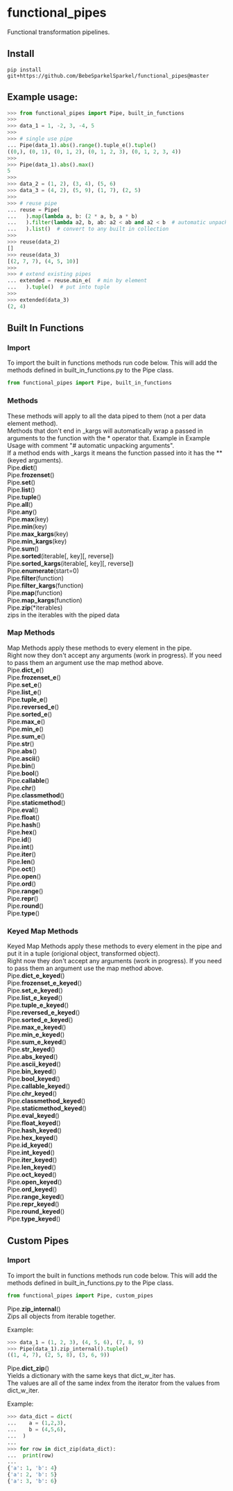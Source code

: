 # functional_pipes
Functional transformation pipelines.

## Install
```shell
pip install git+https://github.com/BebeSparkelSparkel/functional_pipes@master
```

## Example usage:
```python
>>> from functional_pipes import Pipe, built_in_functions
>>> 
>>> data_1 = 1, -2, 3, -4, 5
>>> 
>>> # single use pipe
... Pipe(data_1).abs().range().tuple_e().tuple()
((0,), (0, 1), (0, 1, 2), (0, 1, 2, 3), (0, 1, 2, 3, 4))
>>> 
>>> Pipe(data_1).abs().max()
5
>>> 
>>> data_2 = (1, 2), (3, 4), (5, 6)
>>> data_3 = (4, 2), (5, 9), (1, 7), (2, 5)
>>> 
>>> # reuse pipe
... reuse = Pipe(
...   ).map(lambda a, b: (2 * a, b, a * b)
...   ).filter(lambda a2, b, ab: a2 < ab and a2 < b  # automatic unpacking arguments
...   ).list()  # convert to any built in collection
>>> 
>>> reuse(data_2)
[]
>>> reuse(data_3)
[(2, 7, 7), (4, 5, 10)]
>>> 
>>> # extend existing pipes
... extended = reuse.min_e(  # min by element
...   ).tuple()  # put into tuple
>>> 
>>> extended(data_3)
(2, 4)
```


## Built In Functions
### Import
To import the built in functions methods run code below. This will add the methods defined in built_in_functions.py to the Pipe class.
```python
from functional_pipes import Pipe, built_in_functions
```

### Methods
These methods will apply to all the data piped to them (not a per data element method).  
Methods that don't end in _kargs will automatically wrap a passed in arguments to the function with the * operator that. Example in Example Usage with comment "# automatic unpacking arguments".  
If a method ends with _kargs it means the function passed into it has the ** (keyed arguments).  
Pipe.**dict**()  
Pipe.**frozenset**()  
Pipe.**set**()  
Pipe.**list**()  
Pipe.**tuple**()  
Pipe.**all**()  
Pipe.**any**()  
Pipe.**max**(key)  
Pipe.**min**(key)  
Pipe.**max_kargs**(key)  
Pipe.**min_kargs**(key)  
Pipe.**sum**()  
Pipe.**sorted**(iterable[, key][, reverse])  
Pipe.**sorted_kargs**(iterable[, key][, reverse])  
Pipe.**enumerate**(start=0)  
Pipe.**filter**(function)  
Pipe.**filter_kargs**(function)  
Pipe.**map**(function)  
Pipe.**map_kargs**(function)  
Pipe.**zip**(*iterables)  
zips in the iterables with the piped data  

### Map Methods
Map Methods apply these methods to every element in the pipe.  
Right now they don't accept any arguments (work in progress). If you need to pass them an argument use the map method above.  
Pipe.**dict_e**()  
Pipe.**frozenset_e**()  
Pipe.**set_e**()  
Pipe.**list_e**()  
Pipe.**tuple_e**()  
Pipe.**reversed_e**()  
Pipe.**sorted_e**()  
Pipe.**max_e**()  
Pipe.**min_e**()  
Pipe.**sum_e**()  
Pipe.**str**()  
Pipe.**abs**()  
Pipe.**ascii**()  
Pipe.**bin**()  
Pipe.**bool**()  
Pipe.**callable**()  
Pipe.**chr**()  
Pipe.**classmethod**()  
Pipe.**staticmethod**()  
Pipe.**eval**()  
Pipe.**float**()  
Pipe.**hash**()  
Pipe.**hex**()  
Pipe.**id**()  
Pipe.**int**()  
Pipe.**iter**()  
Pipe.**len**()  
Pipe.**oct**()  
Pipe.**open**()  
Pipe.**ord**()  
Pipe.**range**()  
Pipe.**repr**()  
Pipe.**round**()  
Pipe.**type**()  

### Keyed Map Methods
Keyed Map Methods apply these methods to every element in the pipe and put it in a tuple (origional object, transformed object).  
Right now they don't accept any arguments (work in progress). If you need to pass them an argument use the map method above.  
Pipe.**dict_e_keyed**()  
Pipe.**frozenset_e_keyed**()  
Pipe.**set_e_keyed**()  
Pipe.**list_e_keyed**()  
Pipe.**tuple_e_keyed**()  
Pipe.**reversed_e_keyed**()  
Pipe.**sorted_e_keyed**()  
Pipe.**max_e_keyed**()  
Pipe.**min_e_keyed**()  
Pipe.**sum_e_keyed**()  
Pipe.**str_keyed**()  
Pipe.**abs_keyed**()  
Pipe.**ascii_keyed**()  
Pipe.**bin_keyed**()  
Pipe.**bool_keyed**()  
Pipe.**callable_keyed**()  
Pipe.**chr_keyed**()  
Pipe.**classmethod_keyed**()  
Pipe.**staticmethod_keyed**()  
Pipe.**eval_keyed**()  
Pipe.**float_keyed**()  
Pipe.**hash_keyed**()  
Pipe.**hex_keyed**()  
Pipe.**id_keyed**()  
Pipe.**int_keyed**()  
Pipe.**iter_keyed**()  
Pipe.**len_keyed**()  
Pipe.**oct_keyed**()  
Pipe.**open_keyed**()  
Pipe.**ord_keyed**()  
Pipe.**range_keyed**()  
Pipe.**repr_keyed**()  
Pipe.**round_keyed**()  
Pipe.**type_keyed**()  

## Custom Pipes
### Import
To import the built in functions methods run code below. This will add the methods defined in built_in_functions.py to the Pipe class.  
```python
from functional_pipes import Pipe, custom_pipes
```

Pipe.**zip_internal**()  
Zips all objects from iterable together.  

Example:  
```python
>>> data_1 = (1, 2, 3), (4, 5, 6), (7, 8, 9)
>>> Pipe(data_1).zip_internal().tuple()
((1, 4, 7), (2, 5, 8), (3, 6, 9))
```

Pipe.**dict_zip**()  
Yields a dictionary with the same keys that dict_w_iter has.  
The values are all of the same index from the iterator from the values from dict_w_iter.  

Example:  
```python
>>> data_dict = dict(
...    a = (1,2,3),
...    b = (4,5,6),
...  )
...
>>> for row in dict_zip(data_dict):
...  print(row)
...
{'a': 1, 'b': 4}
{'a': 2, 'b': 5}
{'a': 3, 'b': 6}
```

